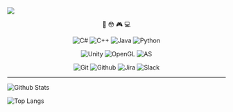 <img src="https://capsule-render.vercel.app/api?type=waving&color=auto&height=200&section=header&text=&fontSize=30" />
<div align=center>
  
🤔 😳 🎮 💻 

![C#](https://img.shields.io/badge/c%23-%23239120.svg?style=for-the-badge&logo=c-sharp&logoColor=white)
![C++](https://img.shields.io/badge/c%2B%2B-00599C.svg?style=for-the-badge&logo=c%2B%2B&logoColor=white)
![Java](https://img.shields.io/badge/java-F37C20.svg?style=for-the-badge&logo=intellijidea&logoColor=white)
![Python](https://img.shields.io/badge/python-3776AB.svg?style=for-the-badge&logo=python&logoColor=white)

![Unity](https://img.shields.io/badge/unity-%23000000.svg?style=for-the-badge&logo=unity&logoColor=white)
![OpenGL](https://img.shields.io/badge/OpenGL-5586A4.svg?style=for-the-badge&logo=OpenGL&logoColor=white)
![AS](https://img.shields.io/badge/android%20studio-3DDC84.svg?style=for-the-badge&logo=AndroidStudio&logoColor=white)
  
  ![Git](https://img.shields.io/badge/git-F05032.svg?style=for-the-badge&logo=git&logoColor=white)
  ![Github](https://img.shields.io/badge/github-181717.svg?style=for-the-badge&logo=github&logoColor=white)
![Jira](https://img.shields.io/badge/jira-0052CC.svg?style=for-the-badge&logo=jira&logoColor=white)
![Slack](https://img.shields.io/badge/slack-4A154B.svg?style=for-the-badge&logo=slack&logoColor=white)
  
  </div>

---------------------------------------

![Github Stats](https://github-readme-stats.vercel.app/api?username=qkralsrl1029&show_icons=true&hide=stars&theme=gruvbox)

![Top Langs](https://github-readme-stats.vercel.app/api/top-langs/?username=qkralsrl1029&layout=compact&hide=ShaderLab,jupyter%20notebook,CMake,c)

